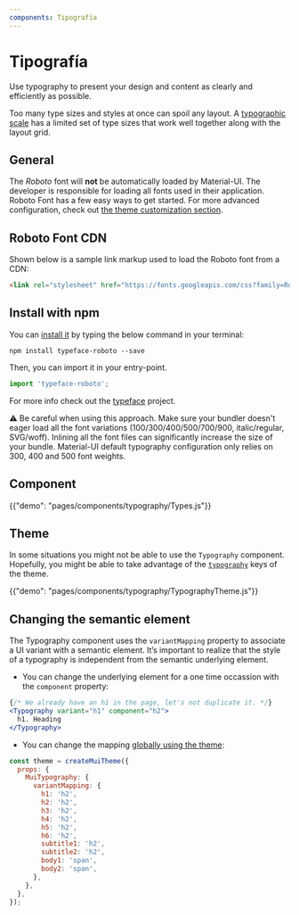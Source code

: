 ```yaml
---
components: Tipografía
---
```


# Tipografía

<p class="description">Use typography to present your design and content as clearly and efficiently as possible.</p>

Too many type sizes and styles at once can spoil any layout. A [typographic scale](https://material.io/design/typography/#type-scale) has a limited set of type sizes that work well together along with the layout grid.

## General

The *Roboto* font will **not** be automatically loaded by Material-UI. The developer is responsible for loading all fonts used in their application. Roboto Font has a few easy ways to get started. For more advanced configuration, check out [the theme customization section](/customization/typography/).

## Roboto Font CDN

Shown below is a sample link markup used to load the Roboto font from a CDN:

```html
<link rel="stylesheet" href="https://fonts.googleapis.com/css?family=Roboto:300,400,500" />
```

## Install with npm

You can [install it](https://www.npmjs.com/package/typeface-roboto) by typing the below command in your terminal:

`npm install typeface-roboto --save`

Then, you can import it in your entry-point.

```js
import 'typeface-roboto';
```

For more info check out the [typeface](https://github.com/KyleAMathews/typefaces/tree/master/packages/roboto) project.

⚠️ Be careful when using this approach. Make sure your bundler doesn't eager load all the font variations (100/300/400/500/700/900, italic/regular, SVG/woff). Inlining all the font files can significantly increase the size of your bundle. Material-UI default typography configuration only relies on 300, 400 and 500 font weights.

## Component

{{"demo": "pages/components/typography/Types.js"}}

## Theme

In some situations you might not be able to use the `Typography` component. Hopefully, you might be able to take advantage of the [`typography`](/customization/default-theme/?expend-path=$.typography) keys of the theme.

{{"demo": "pages/components/typography/TypographyTheme.js"}}

## Changing the semantic element

The Typography component uses the `variantMapping` property to associate a UI variant with a semantic element. It’s important to realize that the style of a typography is independent from the semantic underlying element.

- You can change the underlying element for a one time occassion with the `component` property:

```jsx
{/* We already have an h1 in the page, let's not duplicate it. */}
<Typography variant="h1" component="h2">
  h1. Heading
</Typography>
```

- You can change the mapping [globally using the theme](/customization/globals/#default-props):

```js
const theme = createMuiTheme({
  props: {
    MuiTypography: {
      variantMapping: {
        h1: 'h2',
        h2: 'h2',
        h3: 'h2',
        h4: 'h2',
        h5: 'h2',
        h6: 'h2',
        subtitle1: 'h2',
        subtitle2: 'h2',
        body1: 'span',
        body2: 'span',
      },
    },
  },
});
```
